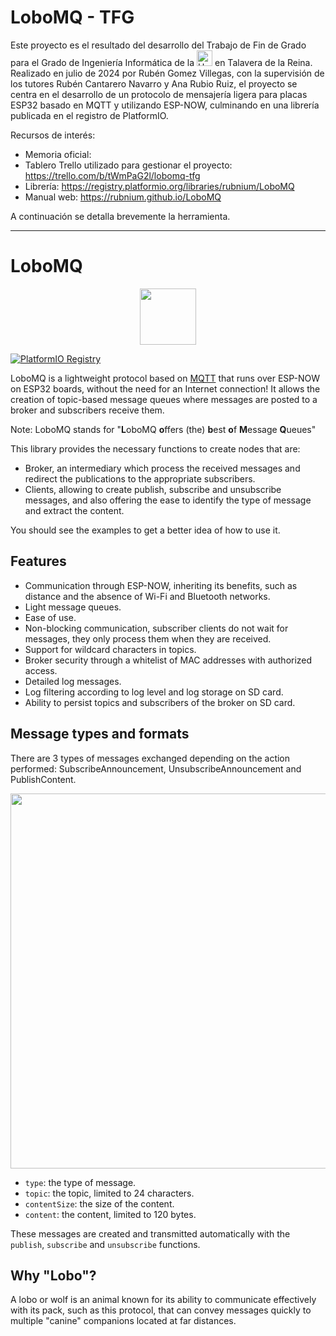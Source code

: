 # LoboMQ - TFG

Este proyecto es el resultado del desarrollo del Trabajo de Fin de Grado para el Grado de Ingeniería Informática de la <a href="https://www.uclm.es/es/toledo/fcsociales/grado-informatica"><img src="https://esi.uclm.es/assets/uploads/2022/03/logo_uclm.png" alt="Universidad de Castilla-La Mancha" height="25em"/></a> en Talavera de la Reina. Realizado en julio de 2024 por Rubén Gomez Villegas, con la supervisión de los tutores Rubén Cantarero Navarro y Ana Rubio Ruiz, el proyecto se centra en el desarrollo de un protocolo de mensajería ligera para placas ESP32 basado en MQTT y utilizando ESP-NOW, culminando en una librería publicada en el registro de PlatformIO.

Recursos de interés:
- Memoria oficial: <insertar>
- Tablero Trello utilizado para gestionar el proyecto: <https://trello.com/b/tWmPaG2l/lobomq-tfg>
- Librería: <https://registry.platformio.org/libraries/rubnium/LoboMQ>
- Manual web: <https://rubnium.github.io/LoboMQ>

A continuación se detalla brevemente la herramienta.

-----
# LoboMQ

<p align="center">
	<img src="https://rubnium.github.io/LoboMQ/LoboMQ_icon.png" width="90"/>
</p>

[![PlatformIO Registry](https://badges.registry.platformio.org/packages/rubnium/library/LoboMQ.svg)](https://registry.platformio.org/libraries/rubnium/LoboMQ)

LoboMQ is a lightweight protocol based on [MQTT](https://mqtt.org/) that runs over ESP-NOW on ESP32 boards, without the need for an Internet connection! 
It allows the creation of topic-based message queues where messages are posted to a broker and subscribers receive them.

Note: LoboMQ stands for \"<b>L</b>oboMQ <b>o</b>ffers (the) <b>b</b>est <b>o</b>f <b>M</b>essage <b>Q</b>ueues\"

This library provides the necessary functions to create nodes that are:
- Broker, an intermediary which process the received messages and redirect the publications to the appropriate subscribers.
- Clients, allowing to create publish, subscribe and unsubscribe messages, and also offering the ease to identify the type of message and extract the content.

You should see the examples to get a better idea of how to use it.

## Features
- Communication through ESP-NOW, inheriting its benefits, such as distance and the absence of Wi-Fi and Bluetooth networks. 
- Light message queues.
- Ease of use.
- Non-blocking communication, subscriber clients do not wait for messages, they only process them when they are received.
- Support for wildcard characters in topics.
- Broker security through a whitelist of MAC addresses with authorized access.
- Detailed log messages.
- Log filtering according to log level and log storage on SD card.
- Ability to persist topics and subscribers of the broker on SD card. 

## Message types and formats

There are 3 types of messages exchanged depending on the action performed: SubscribeAnnouncement, UnsubscribeAnnouncement and PublishContent.

<p align="center">
	<img src="https://rubnium.github.io/LoboMQ/LoboMQ_packets.png" width="600"/>
</p>

- `type`: the type of message.
- `topic`: the topic, limited to 24 characters.
- `contentSize`: the size of the content.
- `content`: the content, limited to 120 bytes.

These messages are created and transmitted automatically with the `publish`, `subscribe` and `unsubscribe` functions.

## Why "Lobo"?
A lobo or wolf is an animal known for its ability to communicate effectively with its pack, such as this protocol, that can convey messages quickly to multiple "canine" companions located at far distances.
